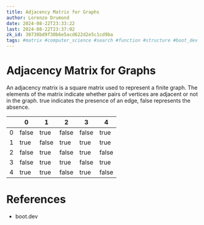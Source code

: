 ```yaml
---
title: Adjacency Matrix for Graphs
author: Lorenzo Drumond
date: 2024-08-22T23:33:22
last: 2024-08-22T23:37:02
zk_id: 30738bd9f30b6e5acd622d2e5c1cd9ba
tags: #matrix #computer_science #search #function #structure #boot_dev #hash #graph #adjacency #programming #data #memory
---
```



# Adjacency Matrix for Graphs

An adjacency matrix is a square matrix used to represent a finite graph. The elements of the matrix indicate whether pairs of vertices are adjacent or not in the graph. true indicates the presence of an edge, false represents the absence.

|   |   0   |   1   |   2   |   3   |   4   |
|---|-------|-------|-------|-------|-------|
| 0 | false | true  | false | false | true  |
| 1 | true  | false | true  | true  | true  |
| 2 | false | true  | false | true  | false |
| 3 | false | true  | true  | false | true  |
| 4 | true  | true  | false | true  | false |

# References

- boot.dev
